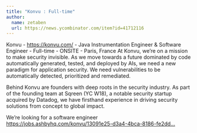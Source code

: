 ```yaml
---
title: "Konvu : Full-time"
author:
  name: zetaben
  url: https://news.ycombinator.com/item?id=41712116
---
```

Konvu - <a href="https:&#x2F;&#x2F;konvu.com&#x2F;" rel="nofollow">https:&#x2F;&#x2F;konvu.com&#x2F;</a> - Java Instrumentation Engineer &amp; Software Engineer - Full-time - ONSITE - Paris, France
At Konvu, we’re on a mission to make security invisible. As we move towards a future dominated by code automatically generated, tested, and deployed by AIs, we need a new paradigm for application security. We need vulnerabilities to be automatically detected, prioritized and remediated.

Behind Konvu are founders with deep roots in the security industry. As part of the founding team at Sqreen (YC W18), a notable security startup acquired by Datadog, we have firsthand experience in driving security solutions from concept to global impact.

We’re looking for a software engineer <a href="https:&#x2F;&#x2F;jobs.ashbyhq.com&#x2F;konvu&#x2F;13091e25-d3a4-4bca-8186-fe2ddeeeb5ba">https:&#x2F;&#x2F;jobs.ashbyhq.com&#x2F;konvu&#x2F;13091e25-d3a4-4bca-8186-fe2dd...</a>
<JobApplication />
